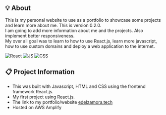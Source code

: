 ## 💡 About

This is my personal website to use as a portfolio to showcase some projects and learn more about me. This is version 0.2.0.  
I am going to add more information about me and the projects. Also implement better responsiveness.  
My over all goal was to learn to how to use React.js, learn more javascript, how to use custom domains and deploy a web application to the internet.

![React](https://img.shields.io/badge/Frontend-React-blue)
![JS](https://img.shields.io/badge/Language-Javascript-green)
![CSS](https://img.shields.io/badge/Other-HTML%2FCSS-yellow)

## :clipboard: Project Information

- This was built with Javascript, HTML and CSS using the frontend framework React.js. <br/>
- My first project using React.js.
- The link to my portfolio/website [edelzamora.tech](https://www.edelzamora.tech/)
- Hosted on AWS Amplify
